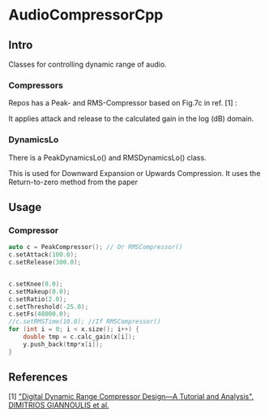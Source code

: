 # AudioCompressorCpp

## Intro
Classes for controlling dynamic range of audio.

### Compressors
Repos has a Peak- and RMS-Compressor based on Fig.7c  in ref. [1] :


It applies attack and release to the calculated gain in the log (dB) domain.

### DynamicsLo
There is a PeakDynamicsLo() and RMSDynamicsLo() class.

This is used for Downward Expansion or Upwards Compression.
It uses the Return-to-zero method from the paper




## Usage

### Compressor
```c++
auto c = PeakCompressor(); // Or RMSCompressor()
c.setAttack(100.0);
c.setRelease(300.0);


c.setKnee(0.0);
c.setMakeup(0.0);
c.setRatio(2.0);
c.setThreshold(-25.0);
c.setFs(48000.0);
//c.setRMSTime(10.0); //If RMSCompressor()
for (int i = 0; i < x.size(); i++) {
	double tmp = c.calc_gain(x[i]);
	y.push_back(tmp*x[i]);
}
```

## References
[1] ["Digital Dynamic Range Compressor Design—A Tutorial and Analysis", DIMITRIOS GIANNOULIS et al.](https://www.eecs.qmul.ac.uk/~josh/documents/2012/GiannoulisMassbergReiss-dynamicrangecompression-JAES2012.pdf)
